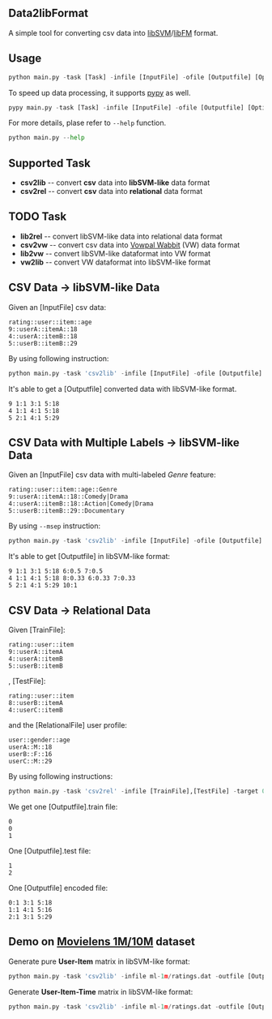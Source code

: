 ## Data2libFormat
A simple tool for converting csv data into [libSVM](http://www.csie.ntu.edu.tw/~cjlin/libsvm/)/[libFM](http://www.libfm.org/) format.

## Usage
```python
python main.py -task [Task] -infile [InputFile] -ofile [Outputfile] [Options]
```

To speed up data processing, it supports [pypy](http://pypy.org/) as well. 
```python
pypy main.py -task [Task] -infile [InputFile] -ofile [Outputfile] [Options]
```

For more details, plase refer to `--help` function.
```python
python main.py --help
```

## Supported Task
* **csv2lib** -- convert **csv** data into **libSVM-like** data format
* **csv2rel** -- convert **csv** data into **relational** data format

## TODO Task
* **lib2rel** -- convert libSVM-like data into relational data format
* **csv2vw** -- convert csv data into [Vowpal Wabbit](https://github.com/JohnLangford/vowpal_wabbit) (VW) data format
* **lib2vw** -- convert libSVM-like dataformat into VW format
* **vw2lib** -- convert VW dataformat into libSVM-like format


## CSV Data -> libSVM-like Data
Given an [InputFile] csv data:
```csv
rating::user::item::age
9::userA::itemA::18
4::userA::itemB::18
5::userB::itemB::29
```
By using following instruction: 
```python
python main.py -task 'csv2lib' -infile [InputFile] -ofile [Outputfile] -target 0 -cat 1,2 -num 3 -sep '::' -head 1
```
It's able to get a [Outputfile] converted data with libSVM-like format.
```csv
9 1:1 3:1 5:18
4 1:1 4:1 5:18
5 2:1 4:1 5:29
```

## CSV Data with Multiple Labels -> libSVM-like Data
Given an [InputFile] csv data with multi-labeled *Genre* feature:
```csv
rating::user::item::age::Genre
9::userA::itemA::18::Comedy|Drama
4::userA::itemB::18::Action|Comedy|Drama
5::userB::itemB::29::Documentary
```
By using `--msep` instruction:
```python
python main.py -task 'csv2lib' -infile [InputFile] -ofile [Outputfile] -target 0 -cat 1,2,4 -num 3 -sep '::' -msep '|' -head 1
```
It's able to get [Outputfile] in libSVM-like format:
```
9 1:1 3:1 5:18 6:0.5 7:0.5
4 1:1 4:1 5:18 8:0.33 6:0.33 7:0.33
5 2:1 4:1 5:29 10:1
```

## CSV Data -> Relational Data
Given [TrainFile]:
```csv
rating::user::item
9::userA::itemA
4::userA::itemB
5::userB::itemB
```
, [TestFile]:
```csv
rating::user::item
8::userB::itemA
4::userC::itemB
```
and the [RelationalFile] user profile:
```csv
user::gender::age
userA::M::18
userB::F::16
userC::M::29
```
By using following instructions:
```python
python main.py -task 'csv2rel' -infile [TrainFile],[TestFile] -target 0 -ofile [Outputfile] -rel [RelationalFile] -rtarget 0 -cat 1,2,4 -num 3 -sep '::' -msep '|' -head 1
```
We get one [Outputfile].train file:
```csv
0
0
1
```
One [Outputfile].test file:
```csv
1
2
```
One [Outputfile] encoded file:
```csv
0:1 3:1 5:18
1:1 4:1 5:16
2:1 3:1 5:29
```

## Demo on [Movielens 1M/10M](http://grouplens.org/datasets/movielens/) dataset
Generate pure **User-Item** matrix in libSVM-like format:
```python
python main.py -task 'csv2lib' -infile ml-1m/ratings.dat -outfile [Outputfile] -sep '::' -target 2 -cat 0,1 -header 0
```

Generate **User-Item-Time** matrix in libSVM-like format:
```python
python main.py -task 'csv2lib' -infile ml-1m/ratings.dat -outfile [Outputfile] -sep '::' -target 2 -cat 0,1 -num 2 -header 0
```
